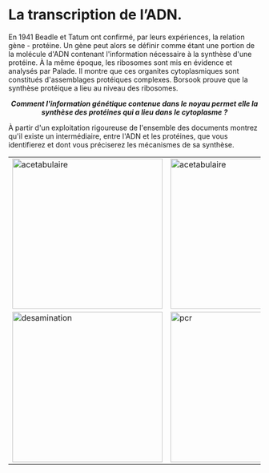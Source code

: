# La transcription de l’ADN.

En 1941 Beadle et Tatum ont confirmé, par leurs expériences, la relation gène - protéine. Un gène peut alors se définir comme étant une portion de la molécule d'ADN contenant l'information nécessaire à la synthèse d'une protéine. À la même époque, les ribosomes sont mis en évidence et analysés par Palade. Il montre que ces organites cytoplasmiques sont constitués d'assemblages protéiques complexes. Borsook prouve que la synthèse protéique a lieu au niveau des ribosomes. 

***<p align=center>Comment l'information génétique contenue dans le noyau permet elle la synthèse des protéines qui a lieu dans le cytoplasme ?</p>***


À partir d'un exploitation rigoureuse de l'ensemble des documents montrez qu'il existe un intermédiaire, entre l'ADN et les protéines, que vous identifierez et dont vous préciserez les mécanismes de sa synthèse.


<div align=center>

<table>


<tr>

<td><a href="https://ipfs.io/ipfs/QmQzh7aWz92Wy9UBPUn3xw6YG98wVpBGVzRVPfp1eMTLqS"><img src="https://ipfs.io/ipfs/QmQzh7aWz92Wy9UBPUn3xw6YG98wVpBGVzRVPfp1eMTLqS" alt="acetabulaire" width=300></td> 

<td><a href="https://ipfs.io/ipfs/QmSycWEqiPffTwQi3zeSTxDBA4UryGBTFxSAUqEw9bgNLB"><img src="https://ipfs.io/ipfs/QmSycWEqiPffTwQi3zeSTxDBA4UryGBTFxSAUqEw9bgNLB" alt="acetabulaire" width=300></td> 

<td><a href="https://ipfs.io/ipfs/QmdasyvUQJSshVX4Kedngcf7dyBBzVn3C67ZnQHnQJbpNE"><img src="https://ipfs.io/ipfs/QmdasyvUQJSshVX4Kedngcf7dyBBzVn3C67ZnQHnQJbpNE" alt="acetabulaire" height=250></td> 


</tr>




<tr>

<td><a href="https://ipfs.io/ipfs/QmVw8xXNxTvDjgik4hD3aMf2nYgrn9YpkDoRfwMJKGoxWD"><img src="https://ipfs.io/ipfs/QmVw8xXNxTvDjgik4hD3aMf2nYgrn9YpkDoRfwMJKGoxWD" alt="desamination" width=300></td>

<td><a href="https://ipfs.io/ipfs/QmcLKdAZVGTbXvmdg37Y3DFy3pvP8EsSBUju4P7h41KAYF"><img src="https://ipfs.io/ipfs/QmcLKdAZVGTbXvmdg37Y3DFy3pvP8EsSBUju4P7h41KAYF" alt="pcr" width=300></td>

<td><a href="https://ipfs.io/ipfs/QmdoSyJMFbtUvQQyKszNvvUSkNKUAQJzwiwxHinJdcAkka"><img src="https://ipfs.io/ipfs/QmdoSyJMFbtUvQQyKszNvvUSkNKUAQJzwiwxHinJdcAkka" alt="uv_dTT" width=300></td> 

</tr>




</table>

</div>
